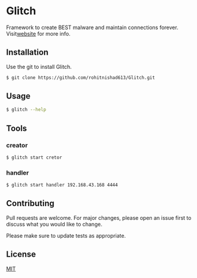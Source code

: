 # Glitch
Framework to create BEST malware and maintain connections forever.
Visit[website](https://rohitnishad613.github.io/Glitch/) for more info.

## Installation

Use the git to install Glitch.

```bash
$ git clone https://github.com/rohitnishad613/Glitch.git
```

## Usage

```bash
$ glitch --help
```

## Tools

### creator

```bash
$ glitch start cretor
```

### handler

```bash
$ glitch start handler 192.168.43.168 4444
```

## Contributing
Pull requests are welcome. For major changes, please open an issue first to discuss what you would like to change.

Please make sure to update tests as appropriate.

## License
[MIT](https://choosealicense.com/licenses/mit/)
